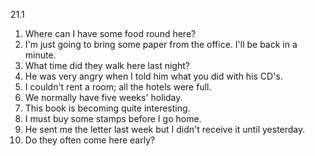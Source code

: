 21.1
  1. Where can I have some food round here?
  2. I'm just going to bring some paper from the office. I'll be back in a minute.
  3. What time did they walk here last night?
  4. He was very angry when I told him what you did with his CD's.
  5. I couldn't rent a room; all the hotels were full.
  6. We normally have five weeks' holiday.
  7. This book is becoming quite interesting.
  8. I must buy some stamps before I go home.
  9. He sent me the letter last week but I didn't receive it until yesterday.
  10. Do they often come here early? 